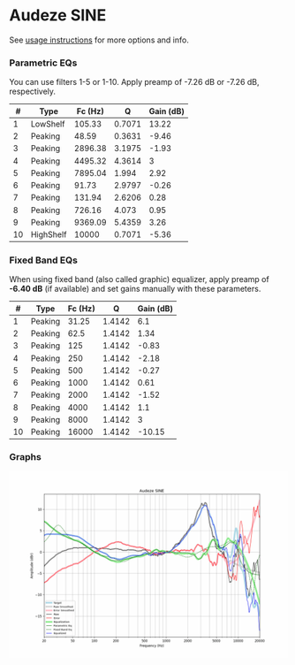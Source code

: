 # Audeze SINE
See [usage instructions](https://github.com/jaakkopasanen/AutoEq#usage) for more options and info.

### Parametric EQs
You can use filters 1-5 or 1-10. Apply preamp of -7.26 dB or -7.26 dB, respectively.

|   # | Type      |   Fc (Hz) |      Q |   Gain (dB) |
|-----|-----------|-----------|--------|-------------|
|   1 | LowShelf  |    105.33 | 0.7071 |       13.22 |
|   2 | Peaking   |     48.59 | 0.3631 |       -9.46 |
|   3 | Peaking   |   2896.38 | 3.1975 |       -1.93 |
|   4 | Peaking   |   4495.32 | 4.3614 |        3    |
|   5 | Peaking   |   7895.04 | 1.994  |        2.92 |
|   6 | Peaking   |     91.73 | 2.9797 |       -0.26 |
|   7 | Peaking   |    131.94 | 2.6206 |        0.28 |
|   8 | Peaking   |    726.16 | 4.073  |        0.95 |
|   9 | Peaking   |   9369.09 | 5.4359 |        3.26 |
|  10 | HighShelf |  10000    | 0.7071 |       -5.36 |

### Fixed Band EQs
When using fixed band (also called graphic) equalizer, apply preamp of **-6.40 dB** (if available) and set gains manually with these parameters.

|   # | Type    |   Fc (Hz) |      Q |   Gain (dB) |
|-----|---------|-----------|--------|-------------|
|   1 | Peaking |     31.25 | 1.4142 |        6.1  |
|   2 | Peaking |     62.5  | 1.4142 |        1.34 |
|   3 | Peaking |    125    | 1.4142 |       -0.83 |
|   4 | Peaking |    250    | 1.4142 |       -2.18 |
|   5 | Peaking |    500    | 1.4142 |       -0.27 |
|   6 | Peaking |   1000    | 1.4142 |        0.61 |
|   7 | Peaking |   2000    | 1.4142 |       -1.52 |
|   8 | Peaking |   4000    | 1.4142 |        1.1  |
|   9 | Peaking |   8000    | 1.4142 |        3    |
|  10 | Peaking |  16000    | 1.4142 |      -10.15 |

### Graphs
![](./Audeze%20SINE.png)
